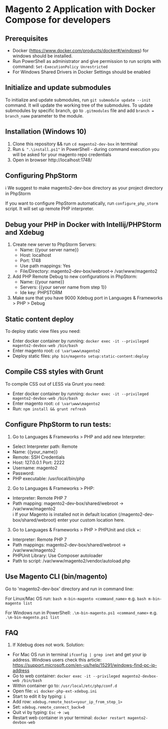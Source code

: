 # Magento 2 Application with Docker Compose for developers

## Prerequisites
- Docker (https://www.docker.com/products/docker#/windows) for windows should be installed.
- Run PowerShell as administrator and give permission to run scripts with command: `Set-ExecutionPolicy Unrestricted`
- For Windows Shared Drivers in Docker Settings should be enabled

## Initialize and update submodules
To initialize and update submodules, run `git submodule update --init` command. It will update the working tree of the submodules.
To update submodules by specific branch, go to `.gitmodules` file and add `branch = branch_name` parameter to the module.

## Installation (Windows 10)
1. Clone this repository && run `cd magento2-dev-box` in terminal
2. Run `& ".\install.ps1"` in PowerShell - during command execution you will be asked for your magento repo credentials
3. Open in browser http://localhost:1748/

## Configuring PhpStorm
:information_source: We suggest to make magento2-dev-box directory as your project directory in PhpStorm

If you want to configure PhpStorm automatically, run `configure_php_storm` script. It will set up remote PHP interpreter.

## Debug your PHP in Docker with Intellij/PHPStorm and Xdebug
1. Create new server to PhpStorm Servers:
   - Name: {{your server name}}
   - Host: localhost
   - Port: 1748
   - Use path mappings: Yes
   - File/Directory: magento2-dev-box/webroot-> /var/www/magento2
2. Add PHP Remote Debug to new configurations in PhpStorm:
   - Name: {{your name}}
   - Servers: {{your server name from step 1}}
   - Ide key: PHPSTORM
3. Make sure that you have 9000 Xdebug port in Languages & Frameworks > PHP > Debug

## Static content deploy
To deploy static view files you need:
- Enter docker container by running: `docker exec -it --privileged magento2-devbox-web /bin/bash`
- Enter magento root: `cd \var\www\magento2`
- Deploy static files: `php bin/magento setup:static-content:deploy`

## Compile CSS styles with Grunt
To compile CSS out of LESS via Grunt you need:
- Enter docker container by running: `docker exec -it --privileged magento2-devbox-web /bin/bash`
- Enter magento root: `cd \var\www\magento2`
- Run: `npm install && grunt refresh`

## Configure PhpStorm to run tests:
1. Go to Languages & Frameworks > PHP and add new Interpreter:
 - Select Interpreter path: Remote
 - Name: {{your_name}}
 - Remote: SSH Credentials
 - Host: 127.0.0.1 Port: 2222
 - Username: magento2
 - Password: 
 - PHP executable: /usr/local/bin/php
 
2. Go to Languages & Frameworks > PHP:
 - Interpreter: Remote PHP 7
 - Path mapping: magento2-dev-box/shared/webroot -> /var/www/magento2 <br/>
   :information_source: If your Magento is installed not in default location (/magento2-dev-box/shared/webroot) enter your custom location here.
 
3. Go to Languages & Frameworks > PHP > PHPUnit and click +:
 - Interpreter: Remote PHP 7
 - Path mappings: magento2-dev-box/shared/webroot -> /var/www/magento2
 - PHPUnit Library: Use Composer autoloader
 - Path to script: /var/www/magento2/vendor/autoload.php
 
## Use Magento CLI (bin/magento)
 Go to 'magento2-dev-box' directory and run in command line:
 
 For Linux/Mac OS run:
 `bash m-bin-magento <command_name>`
 e.g.
 `bash m-bin-magento list`

 For Windows run in PowerShell:
 `.\m-bin-magento.ps1 <command_name>`
 e.g.
 `.\m-bin-magento.ps1 list`
 
## FAQ
1. If Xdebug does not work. Solution:
- For Mac OS run in terminal `ifconfig | grep inet` and get your ip address. Windows users check this article: https://support.microsoft.com/en-us/help/15291/windows-find-pc-ip-address
- Go to web container: `docker exec -it --privileged magento2-devbox-web /bin/bash`
- Within container go to: `/usr/local/etc/php/conf.d`
- Open file: `vi docker-php-ext-xdebug.ini`
- Start to edit it by typing: `i`
- Add row: `xdebug.remote_host=<your_ip_from_step_1>`
- Set: `xdebug.remote_connect_back=0`
- Quit vi by typing: `Esc` -> `:wq`
- Restart web container in your terminal: `docker restart magento2-devbox-web`
